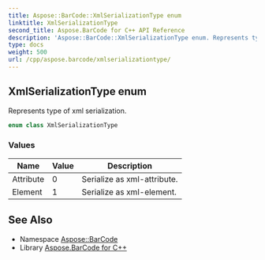 ```yaml
---
title: Aspose::BarCode::XmlSerializationType enum
linktitle: XmlSerializationType
second_title: Aspose.BarCode for C++ API Reference
description: 'Aspose::BarCode::XmlSerializationType enum. Represents type of xml serialization in C++.'
type: docs
weight: 500
url: /cpp/aspose.barcode/xmlserializationtype/
---
```

## XmlSerializationType enum


Represents type of xml serialization.

```cpp
enum class XmlSerializationType
```

### Values

| Name | Value | Description |
| --- | --- | --- |
| Attribute | 0 | Serialize as xml-attribute. |
| Element | 1 | Serialize as xml-element. |

## See Also

* Namespace [Aspose::BarCode](../)
* Library [Aspose.BarCode for C++](../../)
